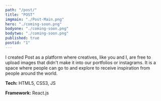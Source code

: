 ```yaml
---
path: "/post/"
title: "POST"
imgmain: "./Post-Main.png"
hero: "./coming-soon.png"
bodyone: "./coming-soon.png"
bodytwo: "./coming-soon.png"
published: true
postid: "1"
---
```


I created Post as a platform where creatives, like you and I, are free to upload images that didn't make it into our portfolios or instagrams. It is a space where people can go to and explore to receive inspiration from people around the world.

**Tech:** HTML5, CSS3, JS

**Framework:** React.js
